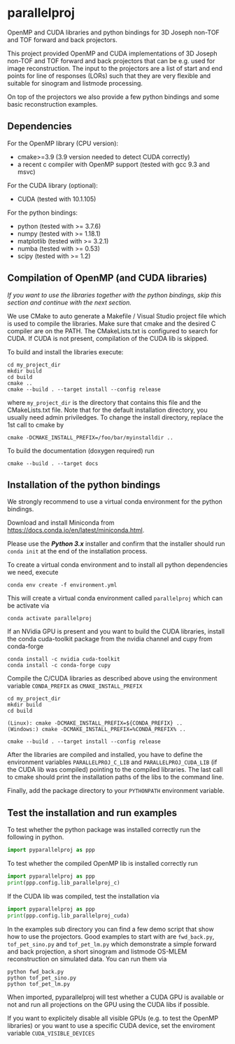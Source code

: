 # parallelproj
OpenMP and CUDA libraries and python bindings for 3D Joseph non-TOF and TOF forward and back projectors.

This project provided OpenMP and CUDA implementations of 3D Joseph non-TOF and TOF forward and back projectors that can be e.g. used for image reconstruction. The input to the projectors are a list of start and end points for line of responses (LORs) such that they are very flexible and suitable for sinogram and listmode processing.

On top of the projectors we also provide a few python bindings and some basic reconstruction examples.

## Dependencies

For the OpenMP library (CPU version):
- cmake>=3.9 (3.9 version needed to detect CUDA correctly)
- a recent c compiler with OpenMP support (tested with gcc 9.3 and msvc)

For the CUDA library (optional):
- CUDA (tested with 10.1.105)

For the python bindings:
- python (tested with  >= 3.7.6)
- numpy  (tested with  >= 1.18.1)
- matplotlib (tested with >= 3.2.1)
- numba (tested with >= 0.53)
- scipy (tested with >= 1.2)


## Compilation of OpenMP (and CUDA libraries)

*If you want to use the libraries together with the python bindings, skip this section and continue with the next section.*

We use CMake to auto generate a Makefile / Visual Studio project file which is used to compile the libraries. Make sure that cmake and the desired C compiler are on the PATH. The CMakeLists.txt is configured to search for CUDA. If CUDA is not present, compilation of the CUDA lib is skipped.

To build and install the libraries execute:
```
cd my_project_dir
mkdir build
cd build
cmake ..
cmake --build . --target install --config release
```
where ```my_project_dir``` is the directory that contains this file and the CMakeLists.txt file.
Note that for the default installation directory, you usually need admin priviledges.
To change the install directory, replace the 1st call to cmake by
```
cmake -DCMAKE_INSTALL_PREFIX=/foo/bar/myinstalldir ..
```
To build the documentation (doxygen required) run
```
cmake --build . --target docs
```

## Installation of the python bindings

We strongly recommend to use a virtual conda environment for the python bindings.

Download and install Miniconda from <https://docs.conda.io/en/latest/miniconda.html>.

Please use the ***Python 3.x*** installer and confirm that the installer
should run ```conda init``` at the end of the installation process.

To create a virtual conda environment and to install all python dependencies we need, execute
```
conda env create -f environment.yml
```

This will create a virtual conda environment called ```parallelproj``` which
can be activate via
```
conda activate parallelproj
```
If an NVidia GPU is present and you want to build the CUDA libraries, install the conda cuda-toolkit package from the nvidia channel and cupy from conda-forge
```
conda install -c nvidia cuda-toolkit
conda install -c conda-forge cupy
```

Compile the C/CUDA libraries as described above using the environment variable ```CONDA_PREFIX``` as ```CMAKE_INSTALL_PREFIX```
```
cd my_project_dir
mkdir build
cd build

(Linux): cmake -DCMAKE_INSTALL_PREFIX=${CONDA_PREFIX} ..
(Windows:) cmake -DCMAKE_INSTALL_PREFIX=%CONDA_PREFIX% ..

cmake --build . --target install --config release
```
After the libraries are compiled and installed, you have to define the environment variables ```PARALLELPROJ_C_LIB``` and ```PARALLELPROJ_CUDA_LIB``` (if the CUDA lib was compiled) pointing to the compiled libraries. The last call to cmake should print the installation paths of the libs to the command line.

Finally, add the package directory to your ```PYTHONPATH``` environment variable.

## Test the installation and run examples

To test whether the python package was installed correctly run the following in python.
```python
import pyparallelproj as ppp
``` 

To test whether the compiled OpenMP lib is installed correctly run
```python
import pyparallelproj as ppp
print(ppp.config.lib_parallelproj_c)
``` 

If the CUDA lib was compiled, test the installation via
```python
import pyparallelproj as ppp
print(ppp.config.lib_parallelproj_cuda)
``` 

In the examples sub directory you can find a few demo script that show how to use the projectors. Good examples to start with are ```fwd_back.py```, ```tof_pet_sino.py``` and ```tof_pet_lm.py``` which demonstrate a simple forward and back projection, a short sinogram and listmode OS-MLEM reconstruction on simulated data. You can run them via
```
python fwd_back.py
python tof_pet_sino.py
python tof_pet_lm.py
```
When imported, pyparallelproj will test whether a CUDA GPU is available or not and run all projections on the GPU using the CUDA libs if possible.

If you want to explicitely disable all visible GPUs (e.g. to test the OpenMP libraries) or you want to use a specific CUDA device, set the enviroment variable ```CUDA_VISIBLE_DEVICES```
